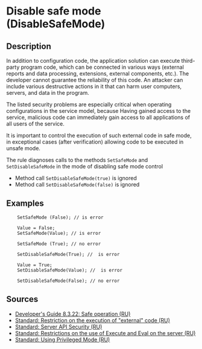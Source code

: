 # Disable safe mode (DisableSafeMode)

<!-- Блоки выше заполняются автоматически, не трогать -->
## Description
<!-- В данном разделе приводятся примеры, на которые диагностика срабатывает, а также можно привести пример, как можно исправить ситуацию -->
In addition to configuration code, the application solution can execute third-party program code, which can be connected in various ways (external reports and data processing, extensions, external components, etc.). The developer cannot guarantee the reliability of this code. An attacker can include various destructive actions in it that can harm user computers, servers, and data in the program.

The listed security problems are especially critical when operating configurations in the service model, because Having gained access to the service, malicious code can immediately gain access to all applications of all users of the service.

It is important to control the execution of such external code in safe mode, in exceptional cases (after verification) allowing code to be executed in unsafe mode.

The rule diagnoses calls to the methods `SetSafeMode` and `SetDisableSafeMode` in the mode of disabling safe mode control
- Method call `SetDisableSafeMode(true)` is ignored
- Method call `SetDisableSafeMode(false)` is ignored

## Examples
<!-- В данном разделе приводятся примеры, на которые диагностика срабатывает, а также можно привести пример, как можно исправить ситуацию -->
```
    SetSafeMode (False); // is error

    Value = False;
    SetSafeMode(Value); // is error

    SetSafeMode (True); // no error

    SetDisableSafeMode(True); //  is error

    Value = True;
    SetDisableSafeMode(Value); //  is error

    SetDisableSafeMode(False); // no error
```

## Sources
<!-- Необходимо указывать ссылки на все источники, из которых почерпнута информация для создания диагностики -->
<!-- Примеры источников

* Source: [Standard: Modules (RU)](https://its.1c.ru/db/v8std#content:456:hdoc)
* Useful information: [Refusal to use modal windows (RU)](https://its.1c.ru/db/metod8dev#content:5272:hdoc)
* Источник: [Cognitive complexity, ver. 1.4](https://www.sonarsource.com/docs/CognitiveComplexity.pdf) -->
- [Developer's Guide 8.3.22: Safe operation (RU)](https://its.1c.ru/db/v8322doc#bookmark:dev:TI000000186)
- [Standard: Restriction on the execution of "external" code (RU)](https://its.1c.ru/db/v8std/content/669/hdoc)
- [Standard: Server API Security (RU)](https://its.1c.ru/db/v8std/content/678/hdoc)
- [Standard: Restrictions on the use of Execute and Eval on the server (RU)](https://its.1c.ru/db/v8std#content:770:hdoc)
- [Standard: Using Privileged Mode (RU)](https://its.1c.ru/db/v8std/content/485/hdoc)
